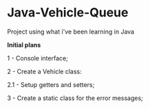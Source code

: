 # Java-Vehicle-Queue
Project using what i've been learning in Java

**Initial plans**

1 - Console interface;

2 - Create a Vehicle class:

  2.1 - Setup getters and setters;
  
3 - Create a static class for the error messages;

